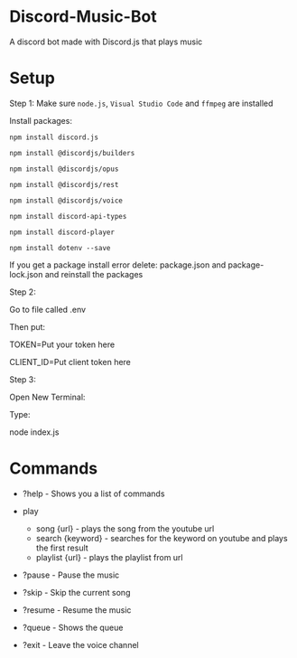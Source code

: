 # Discord-Music-Bot
A discord bot made with Discord.js that plays music

# Setup

Step 1: 
Make sure `node.js`, `Visual Studio Code` and `ffmpeg` are installed

Install packages:
```
npm install discord.js
```
```
npm install @discordjs/builders
```
```
npm install @discordjs/opus
```
```
npm install @discordjs/rest
```
```
npm install @discordjs/voice
```
```
npm install discord-api-types
```
```
npm install discord-player
```
```
npm install dotenv --save
```

If you get a package install error delete: package.json and package-lock.json and reinstall the packages

Step 2:

Go to file called .env

Then put:

TOKEN=Put your token here

CLIENT_ID=Put client token here

Step 3:

Open New Terminal:

Type:

node index.js

# Commands

- ?help - Shows you a list of commands

- play
  - song {url}       - plays the song from the youtube url
  - search {keyword} - searches for the keyword on youtube and plays the first result
  - playlist {url}   - plays the playlist from url

- ?pause - Pause the music

- ?skip - Skip the current song

- ?resume - Resume the music

- ?queue - Shows the queue

- ?exit - Leave the voice channel
